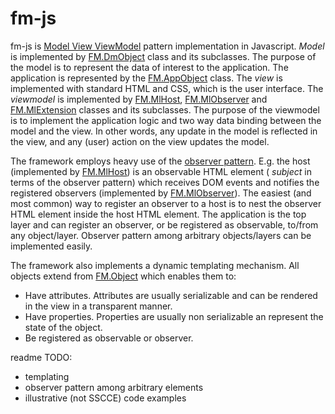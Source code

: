 fm-js
=====

fm-js is [Model View ViewModel](http://en.wikipedia.org/wiki/Model_View_ViewModel) pattern implementation in Javascript. *Model* is implemented by [FM.DmObject]() class and its subclasses. The purpose of the model is to represent the data of interest to the application. The application is represented by the [FM.AppObject](doc/FM.AppObject.html) class. The *view* is implemented with standard HTML and CSS, which is the user interface. The *viewmodel* is implemented by [FM.MlHost](), [FM.MlObserver]() and [FM.MlExtension]() classes and its subclasses. The purpose of the viewmodel is to implement the application logic and two way data binding between the model and the view. In other words, any update in the model is reflected in the view, and any (user) action on the view updates the model.

The framework employs heavy use of the [observer pattern](http://en.wikipedia.org/wiki/Observer_pattern). E.g. the host (implemented by [FM.MlHost]()) is an observable HTML element ( *subject* in terms of the observer pattern) which receives DOM events and notifies the registered observers (implemented by [FM.MlObserver]()). The easiest (and most common) way to register an observer to a host is to nest the observer HTML element inside the host HTML element. The application is the top layer and can register an observer, or be registered as observable, to/from any object/layer. Observer pattern among arbitrary objects/layers can be implemented easily. 

The framework also implements a dynamic templating mechanism. All objects extend from [FM.Object]() which enables them to:
 - Have attributes. Attributes are usually serializable and can be rendered in the view in a transparent manner.
 - Have properties. Properties are usually non serializable an represent the state of the object.
 - Be registered as observable or observer.


readme TODO: 

 - templating
 - observer pattern among arbitrary elements 
 - illustrative (not SSCCE) code examples


